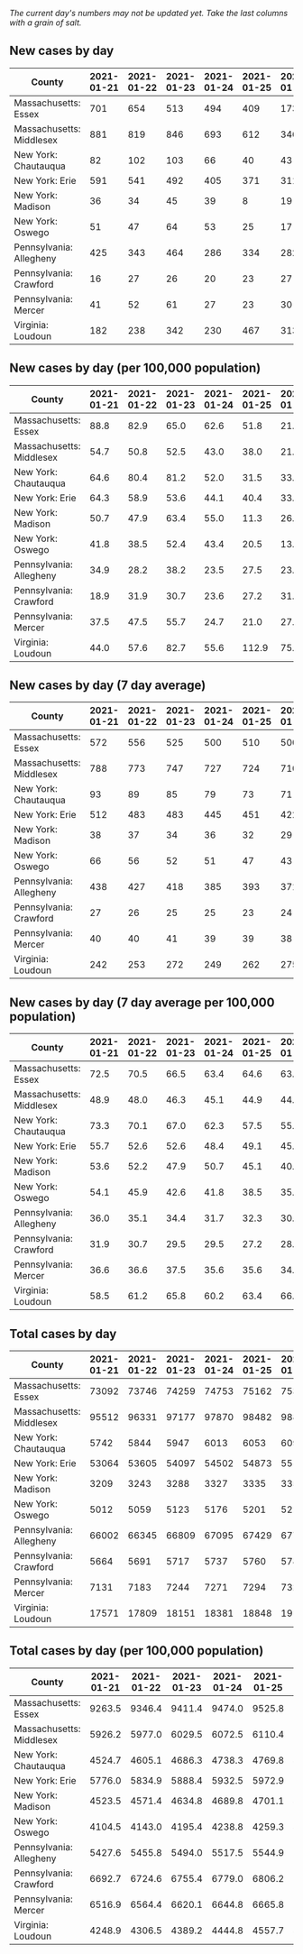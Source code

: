 _The current day's numbers may not be updated yet. Take the last columns with a grain of salt._
## New cases by day

| County | 2021-01-21 | 2021-01-22 | 2021-01-23 | 2021-01-24 | 2021-01-25 | 2021-01-26 | 2021-01-27 |
| --- | --- | --- | --- | --- | --- | --- | --- |
| Massachusetts: Essex | 701 | 654 | 513 | 494 | 409 | 173 | 475 |
| Massachusetts: Middlesex | 881 | 819 | 846 | 693 | 612 | 346 | 732 |
| New York: Chautauqua | 82 | 102 | 103 | 66 | 40 | 43 | 84 |
| New York: Erie | 591 | 541 | 492 | 405 | 371 | 311 | 409 |
| New York: Madison | 36 | 34 | 45 | 39 | 8 | 19 | 25 |
| New York: Oswego | 51 | 47 | 64 | 53 | 25 | 17 | 65 |
| Pennsylvania: Allegheny | 425 | 343 | 464 | 286 | 334 | 282 | 376 |
| Pennsylvania: Crawford | 16 | 27 | 26 | 20 | 23 | 27 | 37 |
| Pennsylvania: Mercer | 41 | 52 | 61 | 27 | 23 | 30 | 28 |
| Virginia: Loudoun | 182 | 238 | 342 | 230 | 467 | 313 | 347 |

## New cases by day (per 100,000 population)

| County | 2021-01-21 | 2021-01-22 | 2021-01-23 | 2021-01-24 | 2021-01-25 | 2021-01-26 | 2021-01-27 |
| --- | --- | --- | --- | --- | --- | --- | --- |
| Massachusetts: Essex | 88.8 | 82.9 | 65.0 | 62.6 | 51.8 | 21.9 | 60.2 |
| Massachusetts: Middlesex | 54.7 | 50.8 | 52.5 | 43.0 | 38.0 | 21.5 | 45.4 |
| New York: Chautauqua | 64.6 | 80.4 | 81.2 | 52.0 | 31.5 | 33.9 | 66.2 |
| New York: Erie | 64.3 | 58.9 | 53.6 | 44.1 | 40.4 | 33.9 | 44.5 |
| New York: Madison | 50.7 | 47.9 | 63.4 | 55.0 | 11.3 | 26.8 | 35.2 |
| New York: Oswego | 41.8 | 38.5 | 52.4 | 43.4 | 20.5 | 13.9 | 53.2 |
| Pennsylvania: Allegheny | 34.9 | 28.2 | 38.2 | 23.5 | 27.5 | 23.2 | 30.9 |
| Pennsylvania: Crawford | 18.9 | 31.9 | 30.7 | 23.6 | 27.2 | 31.9 | 43.7 |
| Pennsylvania: Mercer | 37.5 | 47.5 | 55.7 | 24.7 | 21.0 | 27.4 | 25.6 |
| Virginia: Loudoun | 44.0 | 57.6 | 82.7 | 55.6 | 112.9 | 75.7 | 83.9 |

## New cases by day (7 day average)

| County | 2021-01-21 | 2021-01-22 | 2021-01-23 | 2021-01-24 | 2021-01-25 | 2021-01-26 | 2021-01-27 |
| --- | --- | --- | --- | --- | --- | --- | --- |
| Massachusetts: Essex | 572 | 556 | 525 | 500 | 510 | 500 | 488 |
| Massachusetts: Middlesex | 788 | 773 | 747 | 727 | 724 | 710 | 704 |
| New York: Chautauqua | 93 | 89 | 85 | 79 | 73 | 71 | 74 |
| New York: Erie | 512 | 483 | 483 | 445 | 451 | 422 | 446 |
| New York: Madison | 38 | 37 | 34 | 36 | 32 | 29 | 29 |
| New York: Oswego | 66 | 56 | 52 | 51 | 47 | 43 | 46 |
| Pennsylvania: Allegheny | 438 | 427 | 418 | 385 | 393 | 371 | 359 |
| Pennsylvania: Crawford | 27 | 26 | 25 | 25 | 23 | 24 | 25 |
| Pennsylvania: Mercer | 40 | 40 | 41 | 39 | 39 | 38 | 37 |
| Virginia: Loudoun | 242 | 253 | 272 | 249 | 262 | 275 | 303 |

## New cases by day (7 day average per 100,000 population)

| County | 2021-01-21 | 2021-01-22 | 2021-01-23 | 2021-01-24 | 2021-01-25 | 2021-01-26 | 2021-01-27 |
| --- | --- | --- | --- | --- | --- | --- | --- |
| Massachusetts: Essex | 72.5 | 70.5 | 66.5 | 63.4 | 64.6 | 63.4 | 61.8 |
| Massachusetts: Middlesex | 48.9 | 48.0 | 46.3 | 45.1 | 44.9 | 44.1 | 43.7 |
| New York: Chautauqua | 73.3 | 70.1 | 67.0 | 62.3 | 57.5 | 55.9 | 58.3 |
| New York: Erie | 55.7 | 52.6 | 52.6 | 48.4 | 49.1 | 45.9 | 48.5 |
| New York: Madison | 53.6 | 52.2 | 47.9 | 50.7 | 45.1 | 40.9 | 40.9 |
| New York: Oswego | 54.1 | 45.9 | 42.6 | 41.8 | 38.5 | 35.2 | 37.7 |
| Pennsylvania: Allegheny | 36.0 | 35.1 | 34.4 | 31.7 | 32.3 | 30.5 | 29.5 |
| Pennsylvania: Crawford | 31.9 | 30.7 | 29.5 | 29.5 | 27.2 | 28.4 | 29.5 |
| Pennsylvania: Mercer | 36.6 | 36.6 | 37.5 | 35.6 | 35.6 | 34.7 | 33.8 |
| Virginia: Loudoun | 58.5 | 61.2 | 65.8 | 60.2 | 63.4 | 66.5 | 73.3 |

## Total cases by day

| County | 2021-01-21 | 2021-01-22 | 2021-01-23 | 2021-01-24 | 2021-01-25 | 2021-01-26 | 2021-01-27 |
| --- | --- | --- | --- | --- | --- | --- | --- |
| Massachusetts: Essex | 73092 | 73746 | 74259 | 74753 | 75162 | 75335 | 75810 |
| Massachusetts: Middlesex | 95512 | 96331 | 97177 | 97870 | 98482 | 98828 | 99560 |
| New York: Chautauqua | 5742 | 5844 | 5947 | 6013 | 6053 | 6096 | 6180 |
| New York: Erie | 53064 | 53605 | 54097 | 54502 | 54873 | 55184 | 55593 |
| New York: Madison | 3209 | 3243 | 3288 | 3327 | 3335 | 3354 | 3379 |
| New York: Oswego | 5012 | 5059 | 5123 | 5176 | 5201 | 5218 | 5283 |
| Pennsylvania: Allegheny | 66002 | 66345 | 66809 | 67095 | 67429 | 67711 | 68087 |
| Pennsylvania: Crawford | 5664 | 5691 | 5717 | 5737 | 5760 | 5787 | 5824 |
| Pennsylvania: Mercer | 7131 | 7183 | 7244 | 7271 | 7294 | 7324 | 7352 |
| Virginia: Loudoun | 17571 | 17809 | 18151 | 18381 | 18848 | 19161 | 19508 |

## Total cases by day (per 100,000 population)

| County | 2021-01-21 | 2021-01-22 | 2021-01-23 | 2021-01-24 | 2021-01-25 | 2021-01-26 | 2021-01-27 |
| --- | --- | --- | --- | --- | --- | --- | --- |
| Massachusetts: Essex | 9263.5 | 9346.4 | 9411.4 | 9474.0 | 9525.8 | 9547.8 | 9608.0 |
| Massachusetts: Middlesex | 5926.2 | 5977.0 | 6029.5 | 6072.5 | 6110.4 | 6131.9 | 6177.3 |
| New York: Chautauqua | 4524.7 | 4605.1 | 4686.3 | 4738.3 | 4769.8 | 4803.7 | 4869.9 |
| New York: Erie | 5776.0 | 5834.9 | 5888.4 | 5932.5 | 5972.9 | 6006.7 | 6051.3 |
| New York: Madison | 4523.5 | 4571.4 | 4634.8 | 4689.8 | 4701.1 | 4727.9 | 4763.1 |
| New York: Oswego | 4104.5 | 4143.0 | 4195.4 | 4238.8 | 4259.3 | 4273.2 | 4326.5 |
| Pennsylvania: Allegheny | 5427.6 | 5455.8 | 5494.0 | 5517.5 | 5544.9 | 5568.1 | 5599.1 |
| Pennsylvania: Crawford | 6692.7 | 6724.6 | 6755.4 | 6779.0 | 6806.2 | 6838.1 | 6881.8 |
| Pennsylvania: Mercer | 6516.9 | 6564.4 | 6620.1 | 6644.8 | 6665.8 | 6693.2 | 6718.8 |
| Virginia: Loudoun | 4248.9 | 4306.5 | 4389.2 | 4444.8 | 4557.7 | 4633.4 | 4717.3 |
